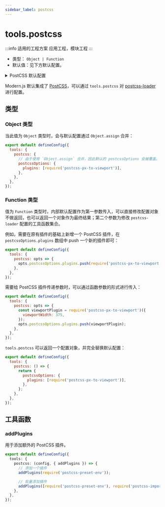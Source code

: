 ```yaml
---
sidebar_label: postcss
---
```


# tools.postcss

:::info 适用的工程方案
应用工程，模块工程
:::

- 类型： `Object | Function`
- 默认值：见下方默认配置。

<details>
  <summary>PostCSS 默认配置</summary>

```js
const defaultOptions = {
  postcssOptions: {
    plugins: [
      require('postcss-flexbugs-fixes'),
      require('postcss-custom-properties'),
      require('postcss-initial'),
      require('postcss-page-break'),
      require('postcss-font-variant'),
      require('postcss-media-minmax'),
      require('postcss-nesting'),
      require('autoprefixer')({
        flexbox: 'no-2009',
      }),
    ],
    // 取决于生产环境，以及是否设置 output.disableSourceMap
    sourceMap: isEnvProduction && shouldUseSourceMap,
  },
};
```

</details>

Modern.js 默认集成了 [PostCSS](https://postcss.org/)，可以通过 `tools.postcss` 对
[postcss-loader](https://github.com/postcss/postcss-loader) 进行配置。

## 类型

### Object 类型

当此值为 `Object` 类型时，会与默认配置通过 `Object.assign` 合并：

```js title="modern.config.js"
export default defineConfig({
  tools: {
    postcss: {
      // 由于使用 `Object.assign` 合并，因此默认的 postcssOptions 会被覆盖。
      postcssOptions: {
        plugins: [require('postcss-px-to-viewport')],
      },
    },
  },
});
```

### Function 类型

值为 `Function` 类型时，内部默认配置作为第一参数传入，可以直接修改配置对象不做返回，也可以返回一个对象作为最终结果；第二个参数为修改 `postcss-loader` 配置的工具函数集合。

例如，需要在原有插件的基础上新增一个 PostCSS 插件，在 `postcssOptions.plugins` 数组中 push 一个新的插件即可：

```js title="modern.config.js"
export default defineConfig({
  tools: {
    postcss: opts => {
      opts.postcssOptions.plugins.push(require('postcss-px-to-viewport'));
    },
  },
});
```

需要给 PostCSS 插件传递参数时，可以通过函数参数的形式进行传入：

```js title="modern.config.js"
export default defineConfig({
  tools: {
    postcss: opts => {
      const viewportPlugin = require('postcss-px-to-viewport')({
        viewportWidth: 375,
      });
      opts.postcssOptions.plugins.push(viewportPlugin);
    },
  },
});
```

`tools.postcss` 可以返回一个配置对象，并完全替换默认配置：

```js title="modern.config.js"
export default defineConfig({
  tools: {
    postcss: () => {
      return {
        postcssOptions: {
          plugins: [require('postcss-px-to-viewport')],
        },
      };
    },
  },
});
```

## 工具函数

### addPlugins

用于添加额外的 PostCSS 插件。

```ts title="modern.config.ts"
export default defineConfig({
  tools: {
    postcss: (config, { addPlugins }) => {
      // 添加一个插件
      addPlugins(require('postcss-preset-env'));

      // 批量添加插件
      addPlugins([require('postcss-preset-env'), require('postcss-import')]);
    },
  },
});
```
